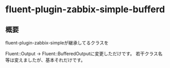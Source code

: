 # fluent-plugin-zabbix-simple-bufferd

## 概要

fluent-plugin-zabbix-simpleが継承してるクラスを

Fluent::Output -> Fluent::BufferedOutputに変更しただけです。
若干クラス名等は変えましたが、基本それだけです。
